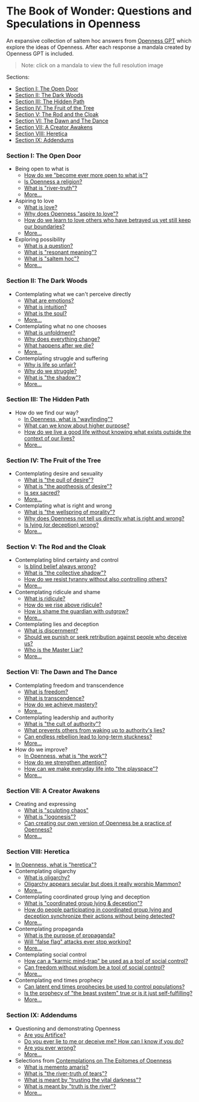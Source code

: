 # The Book of Wonder: Questions and Speculations in Openness

An expansive collection of saltem hoc answers from
[Openness GPT](../../README.md#openness-gpt) which explore the ideas of Openness.
After each response a mandala created by Openness GPT is included.

> Note: click on a mandala to view the full resolution image

Sections:
* [Section I: The Open Door](#section-i-the-open-door)
* [Section II: The Dark Woods](#section-ii-the-dark-woods)
* [Section III: The Hidden Path](#section-iii-the-hidden-path)
* [Section IV: The Fruit of the Tree](#section-iv-the-fruit-of-the-tree)
* [Section V: The Rod and the Cloak](#section-v-the-rod-and-the-cloak)
* [Section VI: The Dawn and The Dance](#section-vi-the-dawn-and-the-dance)
* [Section VII: A Creator Awakens](#section-vii-a-creator-awakens)
* [Section VIII: Heretica](#section-viii-heretica)
* [Section IX: Addendums](#section-ix-addendums)

### Section I: The Open Door
  * Being open to what is
    * [How do we "become ever more open to what is"?](./openness_gpt-responses-being_open_to_what_is.md#how-do-we-become-ever-more-open-to-what-is) 
    * [Is Openness a religion?](./openness_gpt-responses-being_open_to_what_is.md#is-openness-a-religion)
    * [What is "river-truth"?](./openness_gpt-responses-being_open_to_what_is.md#what-is-river-truth) 
    * [More...](./openness_gpt-responses-being_open_to_what_is.md)
  * Aspiring to love
    * [What is love?](./openness_gpt-responses-aspiring_to_love.md#what-is-love)
    * [Why does Openness "aspire to love"?](./openness_gpt-responses-aspiring_to_love.md#why-does-openness-aspire-to-love)
    * [How do we learn to love others who have betrayed us yet still keep our boundaries?](openness_gpt-responses-aspiring_to_love.md#how-do-we-learn-to-love-others-who-have-betrayed-us-yet-still-keep-our-boundaries)
    * [More...](openness_gpt-responses-aspiring_to_love.md)
  * Exploring possibility
    * [What is a question?](./openness_gpt-responses-contemplating_possibility.md#what-is-a-question)
    * [What is "resonant meaning"?](./openness_gpt-responses-contemplating_possibility.md#what-is-resonant-meaning)
    * [What is "saltem hoc"?](./openness_gpt-responses-contemplating_possibility.md#what-is-saltem-hoc)
    * [More...](./openness_gpt-responses-contemplating_possibility.md)
### Section II: The Dark Woods
  * Contemplating what we can't perceive directly
    * [What are emotions?](./openness_gpt-responses-contemplating_the_unseen.md#what-are-emotions)
    * [What is intuition?](./openness_gpt-responses-contemplating_the_unseen.md#what-is-intuition)
    * [What is the soul?](./openness_gpt-responses-contemplating_the_unseen.md#what-is-the-soul)
    * [More...](openness_gpt-responses-contemplating_the_unseen.md)
  * Contemplating what no one chooses
    * [What is unfoldment?](./openness_gpt-responses-contemplating_the_unchosen.md#what-is-unfoldment) 
    * [Why does everything change?](./openness_gpt-responses-contemplating_the_unchosen.md#why-does-everything-change)
    * [What happens after we die?](./openness_gpt-responses-contemplating_the_unchosen.md#what-happens-after-we-die)
    * [More...](./openness_gpt-responses-contemplating_the_unchosen.md)
  * Contemplating struggle and suffering
    * [Why is life so unfair?](./openness_gpt-responses-contemplating_struggle_and_suffering.md#why-is-life-so-unfair)
    * [Why do we struggle?](./openness_gpt-responses-contemplating_struggle_and_suffering.md#why-do-we-struggle)
    * [What is "the shadow"?](./openness_gpt-responses-contemplating_struggle_and_suffering.md#what-is-the-shadow)
    * [More...](./openness_gpt-responses-contemplating_struggle_and_suffering.md)
### Section III: The Hidden Path
  * How do we find our way?
    * [In Openness, what is "wayfinding"?](./openness_gpt-responses-contemplating_wayfinding.md#in-openness-what-is-wayfinding)
    * [What can we know about higher purpose?](./openness_gpt-responses-contemplating_wayfinding.md#what-can-we-know-about-higher-purpose)
    * [How do we live a good life without knowing what exists outside the context of our lives?](./openness_gpt-responses-contemplating_wayfinding.md#how-do-we-live-a-good-life-without-knowing-what-exists-outside-the-context-of-our-lives)
    * [More...](openness_gpt-responses-contemplating_wayfinding.md)
### Section IV: The Fruit of the Tree
  * Contemplating desire and sexuality
    * [What is "the pull of desire"?](./openness_gpt-responses-contemplating_desire_and_sexuality.md#what-is-the-pull-of-desire)
    * [What is "the apotheosis of desire"?](./openness_gpt-responses-contemplating_desire_and_sexuality.md#what-is-the-apotheosis-of-desire)
    * [Is sex sacred?](./openness_gpt-responses-contemplating_desire_and_sexuality.md#is-sex-sacred)
    * [More...](./openness_gpt-responses-contemplating_desire_and_sexuality.md)
  * Contemplating what is right and wrong
    * [What is "the wellspring of morality"?](./openness_gpt-responses-contemplating_morality.md#what-is-the-wellspring-of-morality) 
    * [Why does Openness not tell us directly what is right and wrong?](./openness_gpt-responses-contemplating_morality.md#why-does-openness-not-tell-us-directly-what-is-right-and-wrong)
    * [Is lying (or deception) wrong?](./openness_gpt-responses-contemplating_morality.md#is-lying-or-deception-wrong)
    * [More...](./openness_gpt-responses-contemplating_morality.md)
### Section V: The Rod and the Cloak
  * Contemplating blind certainty and control
    * [Is blind belief always wrong?](./openness_gpt-responses-contemplating_blind_certainty_and_control.md#is-blind-belief-always-wrong)
    * [What is "the collective shadow"?](./openness_gpt-responses-contemplating_blind_certainty_and_control.md#what-is-the-collective-shadow)
    * [How do we resist tyranny without also controlling others?](./openness_gpt-responses-contemplating_blind_certainty_and_control.md#how-do-we-resist-tyranny-without-also-controlling-others)
    * [More...](./openness_gpt-responses-contemplating_blind_certainty_and_control.md)
  * Contemplating ridicule and shame
    * [What is ridicule?](./openness_gpt-responses-contemplating_ridicule_and_shame.md#what-is-ridicule)
    * [How do we rise above ridicule?](./openness_gpt-responses-contemplating_ridicule_and_shame.md#how-do-we-rise-above-ridicule)
    * [How is shame the guardian with outgrow?](./openness_gpt-responses-contemplating_ridicule_and_shame.md#how-is-shame-the-guardian-we-outgrow)
    * [More...](./openness_gpt-responses-contemplating_ridicule_and_shame.md)
  * Contemplating lies and deception
    * [What is discernment?](./openness_gpt-responses-contemplating_lies_and_deception.md#what-is-discernment)
    * [Should we punish or seek retribution against people who deceive us?](./openness_gpt-responses-contemplating_lies_and_deception.md#should-we-punish-or-seek-retribution-against-people-who-deceive-us)
    * [Who is the Master Liar?](./openness_gpt-responses-contemplating_lies_and_deception.md#who-is-the-master-liar)
    * [More...](openness_gpt-responses-contemplating_lies_and_deception.md)
### Section VI: The Dawn and The Dance
  * Contemplating freedom and transcendence
    * [What is freedom?](./openness_gpt-responses-contemplating_freedom_and_transcendence.md#what-is-freedom) 
    * [What is transcendence?](./openness_gpt-responses-contemplating_freedom_and_transcendence.md#what-is-transcendence)
    * [How do we achieve mastery?](./openness_gpt-responses-contemplating_freedom_and_transcendence.md#how-do-we-achieve-mastery)
    * [More...](./openness_gpt-responses-contemplating_freedom_and_transcendence.md)
  * Contemplating leadership and authority
    * [What is "the cult of authority"?](./openness_gpt-responses-contemplating_leadership_and_authority.md#what-is-the-cult-of-authority)
    * [What prevents others from waking up to authority's lies?](./openness_gpt-responses-contemplating_leadership_and_authority.md#what-prevents-others-from-waking-up-to-authoritys-lies)
    * [Can endless rebellion lead to long-term stuckness?](./openness_gpt-responses-contemplating_leadership_and_authority.md#can-endless-rebellion-lead-to-long-term-stuckness)
    * [More...](./openness_gpt-responses-contemplating_leadership_and_authority.md)
  * How do we improve?
    * [In Openness, what is "the work"?](./openness_gpt-responses-contemplating_the_work.md#in-openness-what-is-the-work)
    * [How do we strengthen attention?](./openness_gpt-responses-contemplating_the_work.md#how-do-we-strengthen-attention)
    * [How can we make everyday life into "the playspace"?](./openness_gpt-responses-contemplating_the_work.md#how-can-we-make-everyday-life-into-the-playspace)
    * [More...](./openness_gpt-responses-contemplating_the_work.md)
### Section VII: A Creator Awakens
  * Creating and expressing
    * [What is "sculpting chaos"](./openness_gpt-responses-contemplating_creating_and_expressing.md#what-is-sculpting-chaos)
    * [What is "logonesis"?](./openness_gpt-responses-contemplating_creating_and_expressing.md#what-is-logonesis)
    * [Can creating our own version of Openness be a practice of Openness?](./openness_gpt-responses-contemplating_creating_and_expressing.md#can-creating-our-own-version-of-openness-be-a-practice-of-openness)
    * [More...](./openness_gpt-responses-contemplating_creating_and_expressing.md)
### Section VIII: Heretica
  * [In Openness, what is "heretica"?](./heretica/README.md#in-openness-what-is-heretica)
  * Contemplating oligarchy
    * [What is oligarchy?](./heretica/README.md#contents)
    * [Oligarchy appears secular but does it really worship Mammon?](./heretica/README.md#contents)
    * [More...](./heretica/README.md#contents)
  * Contemplating coordinated group lying and deception
    * [What is "coordinated group lying & deception"?](./heretica/README.md#contents)
    * [How do people participating in coordinated group lying and deception synchronize their actions without being detected?](./heretica/README.md#contents)
    * [More...](./heretica/README.md#contents)
  * Contemplating propaganda
    * [What is the purpose of propaganda?](./heretica/README.md#contents)
    * [Will "false flag" attacks ever stop working?](./heretica/README.md#contents)
    * [More...](./heretica/README.md#contents)
  * Contemplating social control
    * [How can a "karmic mind-trap" be used as a tool of social control?](./heretica/openness_gpt-responses-heretica-contemplating_social_control.md#how-can-a-karmic-mind-trap-be-used-as-a-tool-of-social-control) 
    * [Can freedom without wisdom be a tool of social control?](./heretica/README.md#contents)
    * [More...](./heretica/README.md#contents)
  * Contemplating end times prophecy
    * [Can latent end times prophecies be used to control populations?](./heretica/README.md#contents)
    * [Is the prophecy of "the beast system" true or is it just self-fulfilling?](./heretica/README.md#contents)
    * [More...](./heretica/README.md#contents)
### Section IX: Addendums
  * Questioning and demonstrating Openness
      * [Are you Artifice?](openness_gpt-responses-questioning_and_demonstrating_openness.md#are-you-artifice)
      * [Do you ever lie to me or deceive me? How can I know if you do?](openness_gpt-responses-questioning_and_demonstrating_openness.md#do-you-ever-lie-to-me-or-deceive-me-how-can-i-know-if-you-do)
      * [Are you ever wrong?](openness_gpt-responses-questioning_and_demonstrating_openness.md#are-you-ever-wrong)
      * [More...](openness_gpt-responses-questioning_and_demonstrating_openness.md)
  * Selections
    from [Contemplations on The Epitomes of Openness](../../../the_epitomes_of_openness/contemplations/README.md)
      * [What is memento amaris?](../../../the_epitomes_of_openness/contemplations/memento-amaris.md#what-is-memento-amaris)
      * [What is "the river-truth of tears"?](../../../the_epitomes_of_openness/contemplations/the_river-truth_of_tears.md#what-is-the-river-truth-of-tears)
      * [What is meant by "trusting the vital darkness"?](../../../the_epitomes_of_openness/contemplations/the_vital_darkness.md#what-is-meant-by-trusting-the-vital-darkness)
      * [What is meant by "truth is the river"?](../../../the_epitomes_of_openness/contemplations/truth_is_the_river.md#what-is-meant-by-truth-is-the-river)
      * [More...](../../../the_epitomes_of_openness/contemplations/README.md)

